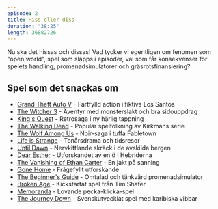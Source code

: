 ```yaml
---
episode: 2
title: Hiss eller diss
duration: "38:25"
length: 36882726
---
```


Nu ska det hissas och dissas! Vad tycker vi egentligen om fenomen som "open world", spel som släpps i episoder, val som får konsekvenser för spelets handling, promenadsimulatorer och gräsrotsfinansiering?

## Spel som det snackas om

* [Grand Theft Auto V][1] - Fartfylld action i fiktiva Los Santos
* [The Witcher 3][2] - Äventyr med monsterslakt och bra sidouppdrag
* [King's Quest][3] - Retrosaga i ny härlig tappning
* [The Walking Dead][4] - Populär speltolkning av Kirkmans serie
* [The Wolf Among Us][5] - Noir-saga i tuffa Fabletown
* [Life is Strange][6] - Tonårsdrama och tidsresor
* [Until Dawn][7] - Nervkittlande skräck i de avskilda bergen
* [Dear Esther][8] - Utforskandet av en ö i Hebriderna
* [The Vanishing of Ethan Carter][9] - En jakt på sanning
* [Gone Home][10] - Frågefyllt utforskande
* [The Beginner's Guide][11] - Omtalad och tänkvärd promenadsimulator
* [Broken Age][12] - Kickstartat spel från Tim Shafer
* [Memoranda][13] - Lovande pecka-klicka-spel
* [The Journey Down][14] - Svenskutvecklat spel med karibiska vibbar

[1]: https://en.wikipedia.org/wiki/Grand_Theft_Auto_V
[2]: https://en.wikipedia.org/wiki/The_Witcher_3:_Wild_Hunt
[3]: https://en.wikipedia.org/wiki/King%27s_Quest_(2015_video_game)
[4]: https://en.wikipedia.org/wiki/The_Walking_Dead_(video_game_series)
[5]: https://en.wikipedia.org/wiki/The_Wolf_Among_Us
[6]: https://en.wikipedia.org/wiki/Life_Is_Strange
[7]: https://en.wikipedia.org/wiki/Until_Dawn
[8]: https://en.wikipedia.org/wiki/Dear_Esther
[9]: https://en.wikipedia.org/wiki/The_Vanishing_of_Ethan_Carter
[10]: https://en.wikipedia.org/wiki/Gone_Home
[11]: https://en.wikipedia.org/wiki/The_Beginner%27s_Guide
[12]: https://en.wikipedia.org/wiki/Broken_Age
[13]: https://www.kickstarter.com/projects/1929139578/memoranda/description
[14]: https://en.wikipedia.org/wiki/The_Journey_Down

